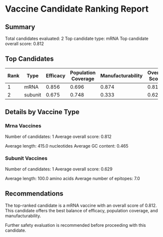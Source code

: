 # Vaccine Candidate Ranking Report

## Summary

Total candidates evaluated: 2
Top candidate type: mRNA
Top candidate overall score: 0.812

## Top Candidates

| Rank | Type | Efficacy | Population Coverage | Manufacturability | Overall Score |
|------|------|----------|---------------------|-------------------|---------------|
| 1 | mRNA | 0.856 | 0.696 | 0.874 | 0.812 |
| 2 | subunit | 0.675 | 0.748 | 0.333 | 0.629 |

## Details by Vaccine Type

### Mrna Vaccines

Number of candidates: 1
Average overall score: 0.812

Average length: 415.0 nucleotides
Average GC content: 0.465

### Subunit Vaccines

Number of candidates: 1
Average overall score: 0.629

Average length: 100.0 amino acids
Average number of epitopes: 7.0

## Recommendations

The top-ranked candidate is a mRNA vaccine with an overall score of 0.812.
This candidate offers the best balance of efficacy, population coverage, and manufacturability.

Further safety evaluation is recommended before proceeding with this candidate.
